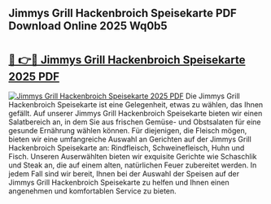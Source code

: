 ## Jimmys Grill Hackenbroich Speisekarte PDF Download Online 2025 Wq0b5

# <h2><a href="http://gc662mf.nevu.top/?p=Jimmys+Grill+Hackenbroich+Speisekarte">🔗 👉🔴 Jimmys Grill Hackenbroich Speisekarte 2025 PDF</a></h2>

[![Jimmys Grill Hackenbroich Speisekarte 2025 PDF](https://i.imgur.com/dBaPXMq.png)](http://gc662mf.nevu.top/?p=Jimmys+Grill+Hackenbroich+Speisekarte)
Die Jimmys Grill Hackenbroich Speisekarte ist eine Gelegenheit, etwas zu wählen, das Ihnen gefällt. Auf unserer Jimmys Grill Hackenbroich Speisekarte bieten wir einen Salatbereich an, in dem Sie aus frischen Gemüse- und Obstsalaten für eine gesunde Ernährung wählen können. Für diejenigen, die Fleisch mögen, bieten wir eine umfangreiche Auswahl an Gerichten auf der Jimmys Grill Hackenbroich Speisekarte an: Rindfleisch, Schweinefleisch, Huhn und Fisch. Unseren Auserwählten bieten wir exquisite Gerichte wie Schaschlik und Steak an, die auf einem alten, natürlichen Feuer zubereitet werden. In jedem Fall sind wir bereit, Ihnen bei der Auswahl der Speisen auf der Jimmys Grill Hackenbroich Speisekarte zu helfen und Ihnen einen angenehmen und komfortablen Service zu bieten.
